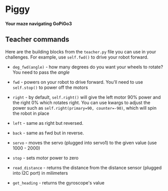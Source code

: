 # Piggy
#### Your maze navigating GoPiGo3

## Teacher commands

Here are the building blocks from the `teacher.py` file you can use in your challenges. For example, use `self.fwd()` to drive your robot forward.

* `deg_fwd(angle)` - how many degrees do you want your wheels to rotate? You need to pass the _angle_

* `fwd` - powers on your robot to drive forward. You'll need to use `self.stop()` to power off the motors

* `right` - by default, `self.right()` will give the left motor 90% power and the right 0% which rotates right. You can use kwargs to adjust the power such as `self.right(primary=90, counter=-90)`, which will spin the robot in place

* `left` - same as right but reversed.

* `back` - same as fwd but in reverse.

* `servo` - moves the servo (plugged into servo1) to the given value (use 1000 - 2000)

* `stop` - sets motor power to zero

* `read_distance` - returns the distance from the distance sensor (plugged into I2C port) in milimeters

* `get_heading` - returns the gyroscope's value
